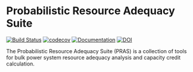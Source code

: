 # Probabilistic Resource Adequacy Suite

[![Build Status](https://github.com/NREL/PRAS/actions/workflows/CI.yml/badge.svg?branch=master)](https://github.com/NREL/PRAS/actions/workflows/CI.yml)
[![codecov](https://codecov.io/gh/NREL/PRAS/branch/master/graph/badge.svg?token=WiP3quRaIA)](https://codecov.io/gh/NREL/PRAS)
[![Documentation](https://img.shields.io/badge/docs-latest-blue.svg)](https://nrel.github.io/PRAS)
[![DOI](https://img.shields.io/badge/DOI-10.11578/dc.20190814.1-blue.svg)](https://www.osti.gov/biblio/1557438)

The Probabilistic Resource Adequacy Suite (PRAS) is a collection of tools for
bulk power system resource adequacy analysis and capacity credit calculation.
